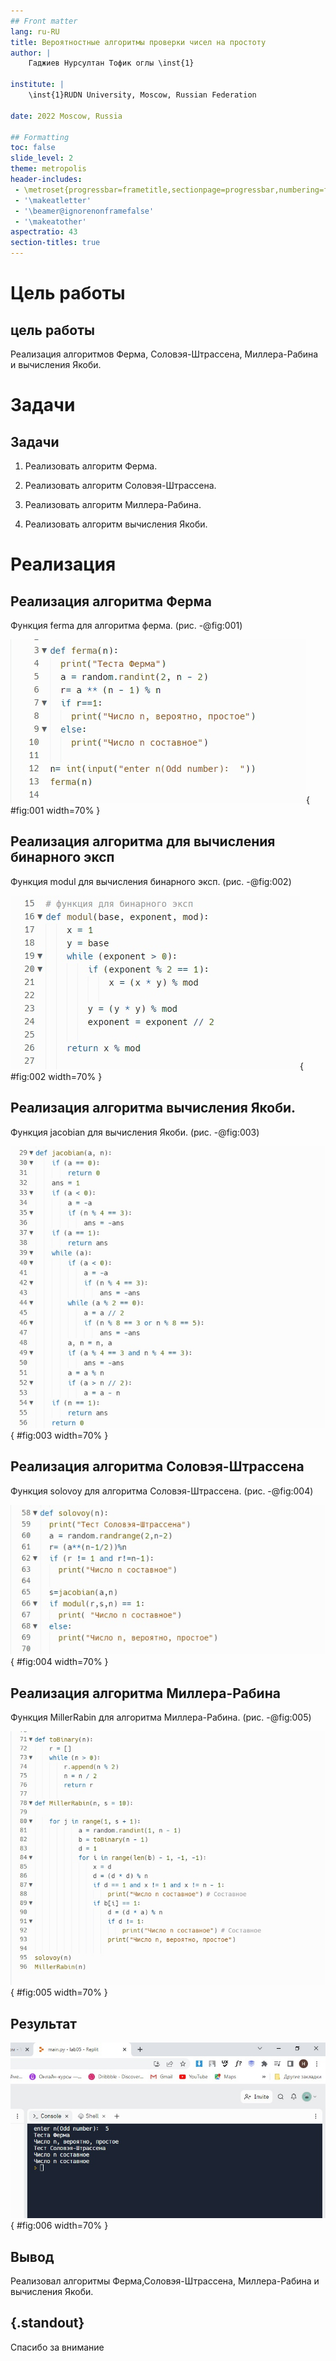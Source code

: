 ```yaml
---
## Front matter
lang: ru-RU
title: Вероятностные алгоритмы проверки чисел на простоту
author: |
	Гаджиев Нурсултан Тофик оглы \inst{1}
	
institute: |
	\inst{1}RUDN University, Moscow, Russian Federation
	
date: 2022 Moscow, Russia

## Formatting
toc: false
slide_level: 2
theme: metropolis
header-includes: 
 - \metroset{progressbar=frametitle,sectionpage=progressbar,numbering=fraction}
 - '\makeatletter'
 - '\beamer@ignorenonframefalse'
 - '\makeatother'
aspectratio: 43
section-titles: true
---
```


# Цель работы

## цель работы

Реализация алгоритмов Ферма, Соловэя-Штрассена, Миллера-Рабина и вычисления Якоби.

# Задачи

## Задачи

1. Реализовать алгоритм Ферма.

2. Реализовать алгоритм Соловэя-Штрассена.

3. Реализовать алгоритм Миллера-Рабина.

4. Реализовать алгоритм вычисления Якоби.

# Реализация

## Реализация алгоритма Ферма

Функция ferma для алгоритма ферма. (рис. -@fig:001)

![Функция для алгоритма ферма](https://github.com/ntgadzhiev/math_security/blob/main/lab05/image/1.jpg?raw=true){ #fig:001 width=70% }

## Реализация алгоритма для вычисления бинарного эксп

Функция modul для вычисления бинарного эксп. (рис. -@fig:002)

![Функция для вычисления бинарного эксп](https://github.com/ntgadzhiev/math_security/blob/main/lab05/image/2.jpg?raw=true){ #fig:002 width=70% }
 
## Реализация алгоритма вычисления Якоби.

Функция jacobian для вычисления Якоби. (рис. -@fig:003)

![Функция для вычисления Якоби](https://github.com/ntgadzhiev/math_security/blob/main/lab05/image/3.jpg?raw=true){ #fig:003 width=70% }

## Реализация алгоритма Соловэя-Штрассена

Функция solovoy для алгоритма Соловэя-Штрассена. (рис. -@fig:004)

![Функция для алгоритма Соловэя-Штрассена](https://github.com/ntgadzhiev/math_security/blob/main/lab05/image/4.jpg?raw=true){ #fig:004 width=70% }

## Реализация алгоритма Миллера-Рабина

Функция MillerRabin для алгоритма Миллера-Рабина. (рис. -@fig:005)

![Функция для алгоритма Миллера-Рабина](https://github.com/ntgadzhiev/math_security/blob/main/lab05/image/5.jpg?raw=true){ #fig:005 width=70% }


## Результат

![Результат алгоритмов](https://github.com/ntgadzhiev/math_security/blob/main/lab05/image/6.jpg?raw=true){ #fig:006 width=70% }


## Вывод

Реализовал алгоритмы Ферма,Соловэя-Штрассена, Миллера-Рабина и вычисления Якоби.

## {.standout}

Спасибо за внимание 

